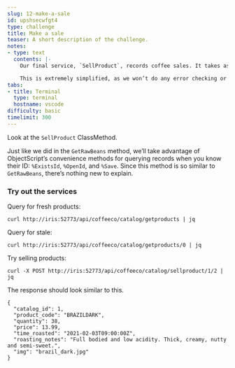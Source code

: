 ```yaml
---
slug: 12-make-a-sale
id: upshsecwfgt4
type: challenge
title: Make a sale
teaser: A short description of the challenge.
notes:
- type: text
  contents: |-
    Our final service, `SellProduct`, records coffee sales. It takes as input the product ID and the quantity of bags being sold.

    This is extremely simplified, as we won’t do any error checking or special payment handling or shipping. We’ll just decrement the catalog’s quantity of coffee bags, assuming everything else is taken care of on the front end. We also will assume if the customer bought multiple products, the client will send a SellProduct request for each.
tabs:
- title: Terminal
  type: terminal
  hostname: vscode
difficulty: basic
timelimit: 300
---
```

Look at the `SellProduct` ClassMethod.

Just like we did in the `GetRawBeans` method, we’ll take advantage of ObjectScript’s convenience methods for querying records when you know their ID: `%ExistsId`, `%OpenId`, and `%Save`. Since this method is so similar to `GetRawBeans`, there’s nothing new to explain.

### Try out the services
Query for fresh products:
```
curl http://iris:52773/api/coffeeco/catalog/getproducts | jq
```

Query for stale:
```
curl http://iris:52773/api/coffeeco/catalog/getproducts/0 | jq
```

Try selling products:
```
curl -X POST http://iris:52773/api/coffeeco/catalog/sellproduct/1/2 | jq
```

The response should look similar to this.
```
{
  "catalog_id": 1,
  "product_code": "BRAZILDARK",
  "quantity": 38,
  "price": 13.99,
  "time_roasted": "2021-02-03T09:00:00Z",
  "roasting_notes": "Full bodied and low acidity. Thick, creamy, nutty and semi-sweet.",
  "img": "brazil_dark.jpg"
}
```